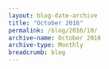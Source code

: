 ```yaml
---
layout: blog-date-archive
title: "October 2016"
permalink: /blog/2016/10/
archive-name: October 2016
archive-type: Monthly
breadcrumb: blog
---
```

